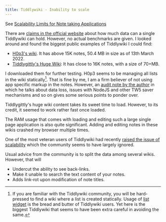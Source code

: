 ```yaml
---
title: Tiddlywiki - Inability to scale
---
```




See [Scalability Limits for Note taking Applications](scalability_limits_for_note_taking_applications)

There are [claims in the official website][1] about how much data can a single Tiddlywiki can hold. However, no actual benchmarks are given. I looked around and found the biggest public examples of Tiddlywiki I could find:

- [H0p3's wiki][3]. It has above 15K notes, 50.4 MB in size as of 13th March 2022.
- [Tiddlygittly's Huge Wiki][2]: It has close to 16K notes, with a size of 70+MB.

I downloaded them for further testing. H0p3 seems to be managing all lists in the wiki statically[^1]. That is fine by me, I am a firm believer of not using app specific markup in the notes. However, an [audit note by the author][4] in which he talks about data loss, issues with NodeJS and other TW5 saver mechanisms and so on gives some serious points to ponder over.

Tiddlygittly's huge wiki content takes its sweet time to load. However, to its credit, it seemed to work rather fast once loaded.

The RAM usage that comes with loading and editing such a large single page application is also quite significant. Adding and editing notes in these wikis crashed my browser multiple times.

One of the most veteran users of Tiddlywiki had recently [raised the issue of scalability][5] which the community seems to have largely ignored.

Usual advice from the community is to split the data among several wikis. However, that will

- Undercut the ability to see back-links.
- Make it unable to search the text content of your notes.
- Adds link-rot upon modification of note titles.

[^1]: If you are familiar with the Tiddlywiki community, you will be hard-pressed to find a wiki where a list is created statically. Usage of [list widget][6] is the bread and butter of Tiddlywiki users. Yet here is the biggest Tiddlywiki that seems to have been extra careful in avoiding the same.

[1]: https://tiddlywiki.com/#Scalability
[2]: https://tiddly-gittly.github.io/HugeWikiExample/#Index:Index
[3]: https://h0p3.neocities.org/
[4]: https://h0p3.neocities.org/#2019.03.26%20-%20Wiki%20Audit%3A%20Cake
[5]: https://groups.google.com/g/tiddlywiki/c/dEhq2V4ZYzg/m/PZVkt5hLFAAJ
[6]: https://tiddlywiki.com/#ListWidget
